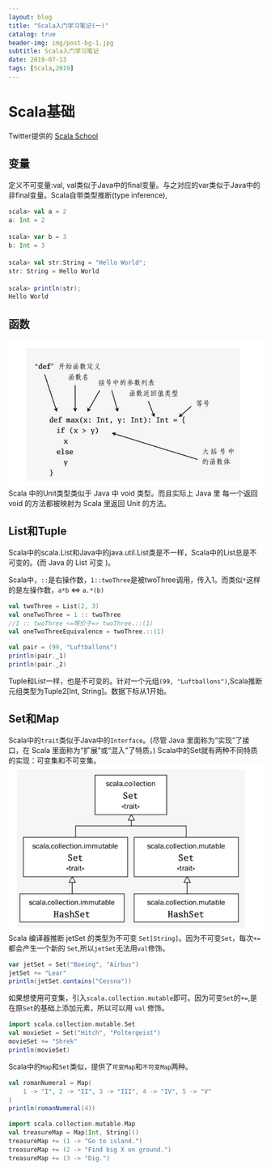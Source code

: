 ```yaml
---
layout: blog
title: "Scala入门学习笔记(一)"
catalog: true
header-img: img/post-bg-1.jpg
subtitle: Scala入门学习笔记
date: 2019-07-13
tags: [Scala,2019]
---
```


# Scala基础

Twitter提供的 [Scala School](http://twitter.github.io/scala_school/zh_cn/basics.html)

## 变量
定义不可变量:val, val类似于Java中的final变量。与之对应的var类似于Java中的非final变量。Scala自带类型推断(type inference),
```scala
scala> val a = 2
a: Int = 2

scala> var b = 3
b: Int = 3

scala> val str:String = "Hello World";
str: String = Hello World

scala> println(str);
Hello World
```

## 函数
![Scala函数的基本构成](https://github.com/RussXia/RussXia.github.io/raw/master/_pic/scala_function_define.jpg)
Scala 中的Unit类型类似于 Java 中 void 类型。而且实际上 Java 里 每一个返回 void 的方法都被映射为 Scala 里返回 Unit 的方法。

## List和Tuple
Scala中的scala.List和Java中的java.util.List类是不一样，Scala中的List总是不可变的。(而 Java 的 List 可变 )。

Scala中，`::`是右操作数，`1::twoThree`是被twoThree调用，传入1。而类似`*`这样的是左操作数，`a*b` <=> `a.*(b)`
```scala
val twoThree = List(2, 3)
val oneTwoThree = 1 :: twoThree
//1 :: twoThree <=等价于=> twoThree.::(1)
val oneTwoThreeEquivalence = twoThree.::(1)
```

```scala
val pair = (99, "Luftballons")
println(pair._1)
println(pair._2)
```
Tuple和List一样，也是不可变的。针对一个元组`(99, "Luftballons")`,Scala推断元组类型为Tuple2[Int, String]。数据下标从1开始。

## Set和Map
Scala中的`trait`类似于Java中的`Interface`。(尽管 Java 里面称为“实现”了接口，在 Scala 里面称为“扩展”或“混入”了特质。) Scala中的Set就有两种不同特质的实现：可变集和不可变集。
![scala中的trait](https://raw.githubusercontent.com/RussXia/RussXia.github.io/master/_pic/scala_set_trait.jpg)
Scala 编译器推断 jetSet 的类型为不可变 `Set[String]`。因为不可变`Set`，每次`+=`都会产生一个新的 `Set`,所以`jetSet`无法用`val`修饰。
```scala
var jetSet = Set("Boeing", "Airbus")
jetSet += "Lear"
println(jetSet.contains("Cessna"))
```
如果想使用可变集，引入`scala.collection.mutable`即可。因为可变`Set`的`+=`,是在原`Set`的基础上添加元素，所以可以用 `val` 修饰。
```scala
import scala.collection.mutable.Set
val movieSet = Set("Hitch", "Poltergeist")
movieSet += "Shrek"
println(movieSet)
```
Scala中的`Map`和`Set`类似，提供了`可变Map`和`不可变Map`两种。
```scala
val romanNumeral = Map(
    1 -> "I", 2 -> "II", 3 -> "III", 4 -> "IV", 5 -> "V"
)
println(romanNumeral(4))
```

```scala
import scala.collection.mutable.Map
val treasureMap = Map[Int, String]()
treasureMap += (1 -> "Go to island.")
treasureMap += (2 -> "Find big X on ground.")
treasureMap += (3 -> "Dig.")
```
